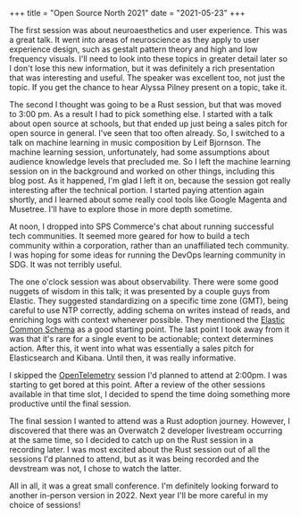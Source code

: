 +++
title = "Open Source North 2021"
date = "2021-05-23"
+++

The first session was about neuroaesthetics and user experience. This was a great talk.  It went into areas of neuroscience as they apply to user experience design, such as
gestalt pattern theory and high and low frequency visuals. I'll need to look into these topics in greater detail later so I don't lose this new information, but it was definitely a rich presentation that was interesting and useful. The speaker was excellent too, not just the topic. If you get the chance to hear Alyssa Pilney present on a topic, take it.

The second I thought was going to be a Rust session, but that was moved to 3:00 pm. As a result I had to pick something else. I started with a talk about open source at schools, but that ended up just being a sales pitch for open source in general. I've seen that too often already. So, I switched to a talk on machine learning in music composition by Leif Bjornson. The machine learning session, unfortunately,  had some assumptions about audience knowledge levels that precluded me. So I left the  machine learning session on in the background and worked on other things, including this blog post. As it happened, I'm glad I left it on, because the session got really interesting after the technical portion. I started paying attention again shortly, and I learned about some really cool tools like Google Magenta and Musetree. I'll have to explore those in more depth sometime.

At noon, I dropped into SPS Commerce's chat about running successful tech communities. It seemed more geared for how to build a tech community within a corporation, rather than an unaffiliated tech community. I was hoping for some ideas for running the DevOps learning community in SDG. It was not terribly useful.

The one o'clock session was about observability. There were some good nuggets of wisdom in this talk; it was presented by a couple guys from Elastic. They suggested standardizing on a specific time zone (GMT), being careful to use NTP correctly, adding schema on writes instead of reads, and enriching logs with context whenever possible. They mentioned the [Elastic Common Schema](https://www.elastic.co/guide/en/ecs/current/index.html) as a good starting point. The last point I took away from it was that it's rare for a single event to be actionable; context determines action. After this, it went into what was essentially a sales pitch for Elasticsearch and Kibana. Until then, it was really informative.

I skipped the [OpenTelemetry](https://opentelemetry.io/) session I'd planned to attend at 2:00pm. I was starting to get bored at this point. After a review of the other sessions available in that time slot, I decided to spend the time doing something more productive until the final
session.

The final session I wanted to attend was a Rust adoption journey. However, I discovered that there was an Overwatch 2 developer livestream occurring at the same time, so I decided to catch up on the Rust session in a recording later. I was most excited about the Rust session out of all the sessions I'd planned to attend, but as it was being recorded and the devstream was not, I chose to watch the latter.

All in all, it was a great small conference. I'm definitely looking forward to another in-person version in 2022. Next year I'll be more careful in my choice of sessions!
